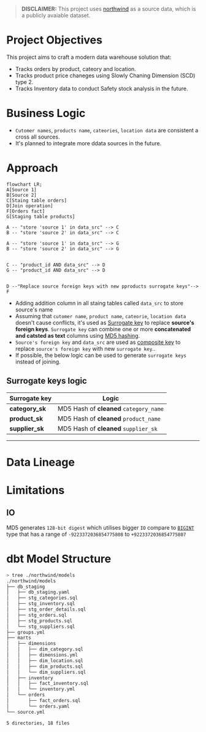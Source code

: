 > **DISCLAIMER:** This project uses [northwind](https://docs.yugabyte.com/preview/sample-data/northwind/) as a source data, which is a publicly avaiable dataset.  
# Project Objectives
This project aims to craft a modern data warehouse solution that:
- Tracks orders by product, cateory and location.  
- Tracks product price chaneges using Slowly Chaning Dimension (SCD) type 2.
- Tracks Inventory data to conduct Safety stock analysis in the future.
# Business Logic
- `Cutomer names`, `products name`, `cateories`, `location data` are consistent a cross all sources.
- It's planned to integrate more ddata sources in the future.
# Approach

``` mermaid
flowchart LR;
A[Source 1]
B[Source 2]
C[Staing table orders]
D[Join operation]
F[Orders fact]
G[Staging table products]

A -- "store 'source 1' in data_src" --> C
B -- "store 'source 2' in data_src" --> C

A -- "store 'source 1' in data_src" --> G
B -- "store 'source 2' in data_src" --> G


C -- "product_id AND data_src" --> D
G -- "product_id AND data_src" --> D


D --"Replace source foreign keys with new pproducts surrogate keys"--> F

```

- Adding addition column in all staing tables called `data_src` to store source's name
- Assuming that `cutomer name`, `product name`, `cateorie`, `location data` doesn't cause conflicts, it's used as [Surrogate key](https://en.wikipedia.org/wiki/Surrogate_key) to replace **source's foreign keys**. `Surrogate key` can combine one or more **concatenated and catsted as text** columns using [MD5 hashing](https://en.wikipedia.org/wiki/MD5).
- `Source's foreign key` and `data_src` are used as [composite key](https://en.wikipedia.org/wiki/Composite_key) to replace `source's foreign key` with new `surrogate key`..
- If possible, the below logic can be used to generate `surrogate keys` instead of joining. 
## Surrogate keys logic
| Surrogate key | Logic |
|---------------|-------|
| **category_sk** | MD5 Hash of **cleaned** `category_name`|
| **product_sk**  | MD5 Hash of **cleaned** `product_name`|
| **supplier_sk** | MD5 Hash of **cleaned** `supplier_sk`|

********
# Data Lineage
[]()
# Limitations
## IO
MD5 generates `128-bit digest` which utilises bigger `IO` compare to [`BIGINT`](https://www.postgresql.org/docs/current/datatype-numeric.html) type that has a range of `-9223372036854775808` to `+9223372036854775807`

# dbt Model Structure
``` bash
> tree ./northwind/models 
./northwind/models
├── db_staging
│   ├── db_staging.yaml
│   ├── stg_categories.sql
│   ├── stg_inventory.sql
│   ├── stg_order_details.sql
│   ├── stg_orders.sql
│   ├── stg_products.sql
│   └── stg_suppliers.sql
├── groups.yml
├── marts
│   ├── dimensions
│   │   ├── dim_category.sql
│   │   ├── dimensions.yml
│   │   ├── dim_location.sql
│   │   ├── dim_products.sql
│   │   └── dim_suppliers.sql
│   ├── inventory
│   │   ├── fact_inventory.sql
│   │   └── inventory.yml
│   └── orders
│       ├── fact_orders.sql
│       └── orders.yaml
└── source.yml

5 directories, 18 files
```
